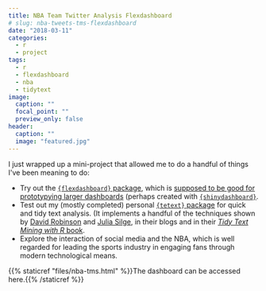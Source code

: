 ```yaml
---
title: NBA Team Twitter Analysis Flexdashboard
# slug: nba-tweets-tms-flexdashboard
date: "2018-03-11"
categories:
  - r
  - project
tags:
  - r
  - flexdashboard
  - nba
  - tidytext
image:
  caption: ""
  focal_point: ""
  preview_only: false
header:
  caption: ""
  image: "featured.jpg"
---
```


I just wrapped up a mini-project that allowed me to do a handful of
things I've been meaning to do:

-   Try out the [`{flexdashboard}`
    package](https://rmarkdown.rstudio.com/flexdashboard/), which is
    [supposed to be good for prototypying larger
    dashboards](/post/using-flexdashboard) (perhaps created with
    [`{shinydashboard}`](https://rstudio.github.io/shinydashboard/).
-   Test out my (mostly completed) personal [`{tetext}`
    package](https://github.com/tonyelhabr/tetext) for quick and tidy
    text analysis. (It implements a handful of the techniques shown by
    [David Robinson](http://varianceexplained.org/) and [Julia
    Silge](https://juliasilge.com/blog/), in their blogs and in their
    [*Tidy Text Mining with R* book](https://www.tidytextmining.com/).
-   Explore the interaction of social media and the NBA, which is well
    regarded for leading the sports industry in engaging fans through
    modern technological means.

{{% staticref "files/nba-tms.html" %}}The dashboard can be accessed here.{{% /staticref %}}

